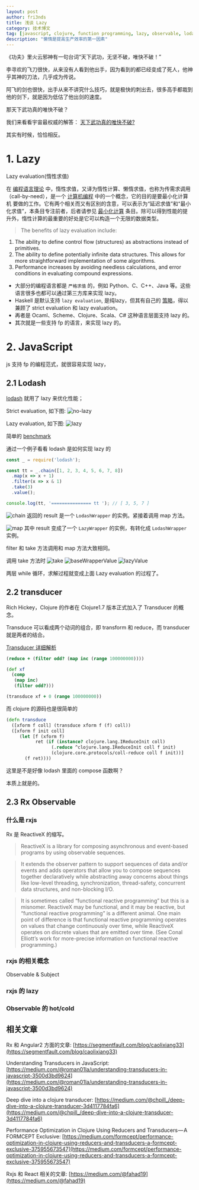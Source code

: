 ```yaml
---
layout: post
author: fri3nds
title: 浅谈 Lazy
category: 技术博文
tag: [javascript, clojure, function programming, lazy, observable, lodash]
description: "懒惰是提高生产效率的第一因素"
---
```



《功夫》里火云邪神有一句台词“天下武功，无坚不破，唯快不破！”

李寻欢的飞刀很快，从来没有人看到他出手，因为看到的都已经变成了死人，他神乎其神的刀法，几乎成为传说。

阿飞的剑也很快，出手从来不讲究什么技巧，就是极快的刺出去，很多高手都栽到他的剑下，就是因为低估了他出剑的速度。

那天下武功真的唯快不破？

我们来看看宇宙最权威的解答：
[天下武功真的唯快不破?](https://www.zhihu.com/question/25826592/answer/49984233)

其实有时候，恰恰相反。


# 1. Lazy

Lazy evaluation(惰性求值)

在 [编程语言理论](https://en.wikipedia.org/wiki/Programming_language_theory) 中，惰性求值，又译为惰性计算、懒惰求值，也称为传需求调用（call-by-need），是一个 [计算机编程](https://en.wikipedia.org/wiki/Computer_programming) 中的一个概念，它的目的是要最小化计算机 要做的工作。它有两个相关而又有区别的含意，可以表示为“延迟求值”和“最小化求值”，本条目专注前者，后者请参见 [最小化计算]((https://en.wikipedia.org/wiki/Short-circuit_evaluation)) 条目。除可以得到性能的提升外，惰性计算的最重要的好处是它可以构造一个无限的数据类型。

> The benefits of lazy evaluation include:
1. The ability to define control flow (structures) as abstractions instead of primitives.
2. The ability to define potentially infinite data structures. This allows for more straightforward implementation of some algorithms.
3. Performance increases by avoiding needless calculations, and error conditions in evaluating compound expressions.


- 大部分的编程语言都是 `严格求值` 的，例如 Python、C、C++、Java 等。这些语言很多也都可以通过第三方库来实现 lazy。
- Haskell 是默认支持 `lazy evaluation`, 是纯lazy，但其有自己的 [策略](https://www.zhihu.com/question/56027755/answer/147903434)，得以兼顾了 strict evaluation 和 lazy evaluation。
- 再者是 Ocaml、Scheme、Clojure、Scala、C# 这种语言层面支持 lazy 的。
- 其次就是一些支持 fp 的语言，来实现 lazy 的。

<!-- C++ 可以通过重载运算符来实现 lazy; Python 可以通过 yield 来实现 lazy; -->

# 2. JavaScript
js 支持 fp 的编程范式，就很容易实现 lazy，

## 2.1 Lodash
[lodash](https://lodash.com) 就用了 lazy 来优化性能；

Strict evaluation, 如下图:
![no-lazy](/public/img/no_lazy.gif)

Lazy evaluation, 如下图:
![lazy](/public/img/lodash_lazy.gif)

简单的 [benchmark](https://jsperf.com/lazy-demo)

通过一个例子看看 lodash 是如何实现 lazy 的
```js
const _ = require('lodash');

const tt = _.chain([1, 2, 3, 4, 5, 6, 7, 8])
  .map(x => x + 1)
  .filter(x => x & 1)
  .take(3)
  .value();

console.log(tt, '=============== tt '); // [ 3, 5, 7 ]
```

![chain](/public/img/lazy/chain.jpg)
返回的 result 是一个 `LodashWrapper` 的实例。紧接着调用 map 方法。

![map](/public/img/lazy/map.jpg)
其中 result 变成了一个 `LazyWrapper` 的实例，有转化成 `LodashWrapper` 实例。

filter 和 take 方法调用和 map 方法大致相同。

调用 take 方法时
![take](/public/img/lazy/take.jpg)
![baseWrapperValue](/public/img/lazy/baseWrapperValue.jpg)
![lazyValue](/public/img/lazy/lazyValue.jpg)

两层 while 循环，求解过程就变成上面 Lazy evaluation 的过程了。


## 2.2 transducer

Rich Hickey，Clojure 的作者在 Clojure1.7 版本正式加入了 Transducer 的概念。

Transduce 可以看成两个动词的组合，即 transform 和 reduce，而 transducer 就是两者的结合。

[Transducer 详细解析](https://blog.oyanglul.us/javascript/clojure-essence-in-javascript-transducer)

```clojure
(reduce + (filter odd? (map inc (range 100000000))))
```


```clojure
(def xf
  (comp
   (map inc)
   (filter odd?)))

(transduce xf + 0 (range 100000000))
```

而 clojure 的源码也是很简单的

```clojure
(defn transduce
  ([xform f coll] (transduce xform f (f) coll))
  ([xform f init coll]
     (let [f (xform f)
           ret (if (instance? clojure.lang.IReduceInit coll)
                 (.reduce ^clojure.lang.IReduceInit coll f init)
                 (clojure.core.protocols/coll-reduce coll f init))]
       (f ret))))
```

这里是不是好像 lodash 里面的 compose 函数啊？

本质上就是的。


## 2.3 Rx Observable

### 什么是 rxjs

Rx 是 ReactiveX 的缩写。
> ReactiveX is a library for composing asynchronous and event-based programs by using observable sequences.

> It extends the observer pattern to support sequences of data and/or events and adds operators that allow you to compose sequences together declaratively while abstracting away concerns about things like low-level threading, synchronization, thread-safety, concurrent data structures, and non-blocking I/O.

> It is sometimes called “functional reactive programming” but this is a misnomer. ReactiveX may be functional, and it may be reactive, but “functional reactive programming” is a different animal. One main point of difference is that functional reactive programming operates on values that change continuously over time, while ReactiveX operates on discrete values that are emitted over time. (See Conal Elliott’s work for more-precise information on functional reactive programming.)


### rxjs 的相关概念

Observable & Subject


### rxjs 的 lazy


### Observable 的 hot/cold



## 相关文章

Rx 和 Angular2 方面的文章: [https://segmentfault.com/blog/caolixiang33](https://segmentfault.com/blog/caolixiang33)

Understanding Transducers in JavaScript: [https://medium.com/@roman01la/understanding-transducers-in-javascript-3500d3bd9624](https://medium.com/@roman01la/understanding-transducers-in-javascript-3500d3bd9624)


Deep dive into a clojure transducer: [https://medium.com/@chpill_/deep-dive-into-a-clojure-transducer-3d4117784fa6](https://medium.com/@chpill_/deep-dive-into-a-clojure-transducer-3d4117784fa6)


Performance Optimization in Clojure Using Reducers and Transducers — A FORMCEPT Exclusive: [https://medium.com/formcept/performance-optimization-in-clojure-using-reducers-and-transducers-a-formcept-exclusive-375955673547](https://medium.com/formcept/performance-optimization-in-clojure-using-reducers-and-transducers-a-formcept-exclusive-375955673547)


Rxjs 和 React 相关的文章: [https://medium.com/@fahad19](https://medium.com/@fahad19)
